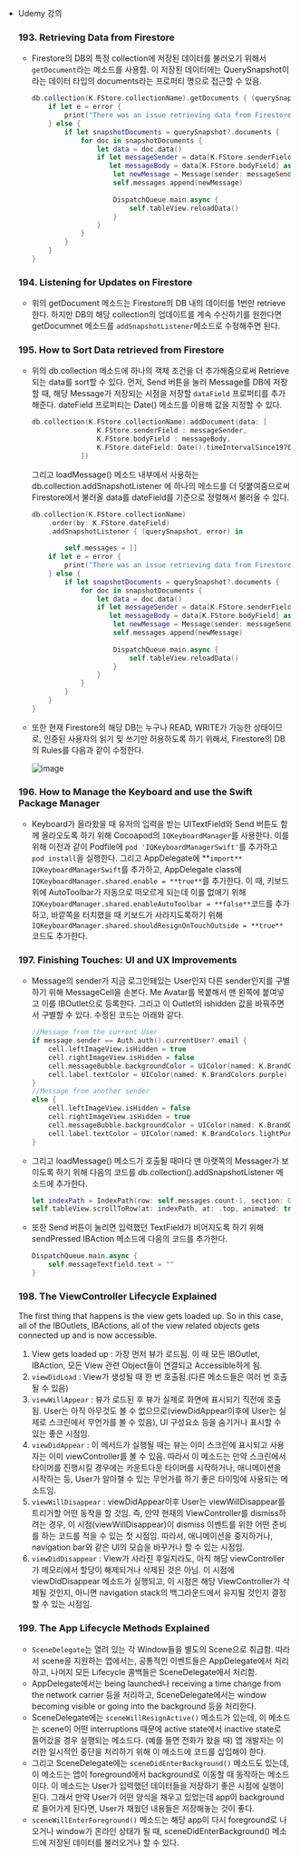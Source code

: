 * Udemy 강의

	### 193. Retrieving Data from Firestore

	* Firestore의 DB의 특정 collection에 저장된 데이터를 불러오기 위해서 `getDocument`라는 메소드를 사용함. 이 저장된 데이터에는 QuerySnapshot이라는 데이터 타입의 documents라는 프로퍼티 명으로 접근할 수 있음.

		```swift
		db.collection(K.FStore.collectionName).getDocuments { (querySnapshot, error) in
		    if let e = error {
		        print("There was an issue retrieving data from Firestore. \\(e)")
		    } else {
		        if let snapshotDocuments = querySnapshot?.documents {
		            for doc in snapshotDocuments {
		                let data = doc.data()
		                if let messageSender = data[K.FStore.senderField] as? String,
		                   let messageBody = data[K.FStore.bodyField] as? String {
		                    let newMessage = Message(sender: messageSender, body: messageBody)
		                    self.messages.append(newMessage)
		                            
		                    DispatchQueue.main.async {
		                        self.tableView.reloadData()
		                    }
		                }
		            }
		        }
		    }
		}
		```

	### 194. Listening for Updates on Firestore

	* 위의 getDocument 메소드는 Firestore의 DB 내의 데이터를 1번만 retrieve한다. 하지만 DB의 해당 collection의 업데이트를 계속 수신하기를 원한다면 getDocumnet 메소드를 `addSnapshotListener`메소드로 수정해주면 된다.

	### 195. How to Sort Data retrieved from Firestore

	* 위의 db.collection 메소드에 하나의 객체 조건을 더 추가해줌으로써 Retrieve되는 data를 sort할 수 있다. 먼저, Send 버튼을 눌러 Message를 DB에 저장할 때, 해당 Message가 저장되는 시점을 저장할 `dataField` 프로퍼티를 추가해준다. dateField 프로퍼티는 Date() 메소드를 이용해 값을 지정할 수 있다.

		```swift
		db.collection(K.FStore.collectionName).addDocument(data: [
		                K.FStore.senderField : messageSender,
		                K.FStore.bodyField : messageBody,
		                K.FStore.dateField: Date().timeIntervalSince1970
		            ])
		```

		그리고 loadMessage() 메소드 내부에서 사용하는 db.collection.addSnapshotListener 에 하나의 메소드를 더 덧붙여줌으로써 Firestore에서 불러올 data를 dateField를 기준으로 정렬해서 불러올 수 있다.

		```swift
		db.collection(K.FStore.collectionName)
			.order(by: K.FStore.dateField)
			.addSnapshotListener { (querySnapshot, error) in
				
				self.messages = []
		    if let e = error {
		        print("There was an issue retrieving data from Firestore. \\(e)")
		    } else {
		        if let snapshotDocuments = querySnapshot?.documents {
		            for doc in snapshotDocuments {
		                let data = doc.data()
		                if let messageSender = data[K.FStore.senderField] as? String,
		                   let messageBody = data[K.FStore.bodyField] as? String {
		                    let newMessage = Message(sender: messageSender, body: messageBody)
		                    self.messages.append(newMessage)
		                            
		                    DispatchQueue.main.async {
		                        self.tableView.reloadData()
		                    }
		                }
		            }
		        }
		    }
		}
		```

	* 또한 현재 Firestore의 해당 DB는 누구나 READ, WRITE가 가능한 상태이므로, 인증된 사용자의 읽기 및 쓰기만 허용하도록 하기 위해서, Firestore의 DB의 Rules를 다음과 같이 수정한다.

		![image](https://user-images.githubusercontent.com/92504186/148053999-4d8c752d-331a-45c8-b091-0aade24e4fa5.jpeg)

	### 196. How to Manage the Keyboard and use the Swift Package Manager

	* Keyboard가 올라왔을 때 유저의 입력을 받는 UITextField와 Send 버튼도 함께 올라오도록 하기 위해 Cocoapod의 `IQKeyboardManager`를 사용한다. 이를 위해 이전과 같이 Podfile에 `pod 'IQKeyboardManagerSwift'`를 추가하고 `pod install`을 실행한다. 그리고 AppDelegate에 **`import** IQKeyboardManagerSwift`를 추가하고, AppDelegate class에 `IQKeyboardManager.shared.enable = **true**`를 추가한다. 이 때, 키보드 위에 AutoToolbar가 자동으로 떠오르게 되는데 이를 없애기 위해 `IQKeyboardManager.shared.enableAutoToolbar = **false**`코드를 추가하고, 바깥쪽을 터치했을 때 키보드가 사라지도록하기 위해 `IQKeyboardManager.shared.shouldResignOnTouchOutside = **true**`코드도 추가한다.

	### 197. Finishing Touches: UI and UX Improvements

	* Message의 sender가 지금 로그인돼있는 User인지 다른 sender인지를 구별하기 위해 MessageCell을 손본다. Me Avatar를 복붙해서 맨 왼쪽에 붙여넣고 이를 IBOutlet으로 등록한다. 그리고 이 Outlet의 ishidden 값을 바꿔주면서 구별할 수 있다. 수정된 코드는 아래와 같다.

		```swift
		//Message from the current User
		if message.sender == Auth.auth().currentUser?.email {
		    cell.leftImageView.isHidden = true
		    cell.rightImageView.isHidden = false
		    cell.messageBubble.backgroundColor = UIColor(named: K.BrandColors.lightPurple)
		    cell.label.textColor = UIColor(named: K.BrandColors.purple)
		}
		//Message from another sender
		else {
		    cell.leftImageView.isHidden = false
		    cell.rightImageView.isHidden = true
		    cell.messageBubble.backgroundColor = UIColor(named: K.BrandColors.purple)
		    cell.label.textColor = UIColor(named: K.BrandColors.lightPurple)
		}
		```

	* 그리고 loadMessage() 메소드가 호출될 때마다 맨 아랫쪽의 Messager가 보이도록 하기 위해 다음의 코드를 db.collection().addSnapshotListener 메소드에 추가한다.

		```swift
		let indexPath = IndexPath(row: self.messages.count-1, section: 0) //row: self.messages.count-1 -> messages Array의 맨 마지막 요소의 위치를 의미.
		self.tableView.scrollToRow(at: indexPath, at: .top, animated: true)
		```

	* 또한 Send 버튼이 눌리면 입력했던 TextField가 비어지도록 하기 위해 sendPressed IBAction 메소드에 다음의 코드를 추가한다.

		```swift
		DispatchQueue.main.async {
		    self.messageTextfield.text = ""
		}
		```

	### 198. The ViewController Lifecycle Explained

	The first thing that happens is the view gets loaded up. So in this case, all of the IBOutlets, IBActions, all of the view related objects gets connected up and is now accessible.

	1. View gets loaded up : 가장 먼저 뷰가 로드됨. 이 때 모든 IBOutlet, IBAction, 모든 View 관련 Object들이 연결되고 Accessible하게 됨.
	2. `viewDidLoad` : View가 생성될 때 한 번 호출됨.(다른 메소드들은 여러 번 호출 될 수 있음)
	3. `viewWillAppear` : 뷰가 로드된 후 뷰가 실제로 화면에 표시되기 직전에 호출됨. User는 아직 아무것도 볼 수 없으므로(viewDidAppear이후에 User는 실제로 스크린에서 무언가를 볼 수 있음), UI 구성요소 등을 숨기거나 표시할 수 있는 좋은 시점임.
	4. `viewDidAppear` : 이 메서드가 실행될 때는 뷰는 이미 스크린에 표시되고 사용자는 이미 viewController를 볼 수 있음. 따라서 이 메소드는 만약 스크린에서 타이머를 진행시킬 경우에는 카운트다운 타이머를 시작하거나, 애니메이션을 시작하는 등, User가 알아챌 수 있는 무언가를 하기 좋은 타이밍에 사용되는 메소드임.
	5. `viewWillDisappear` : viewDidAppear이후 User는 viewWillDisappear를 트리거할 어떤 동작을 할 것임. 즉, 만약 현재의 ViewController를 dismiss하려는 경우, 이 시점(viewWillDisappear)이 dismiss 이벤트를 위한 어떤 준비를 하는 코드를 적을 수 있는 첫 시점임. 따라서, 애니메이션을 중지하거나, navigation bar와 같은 UI의 모습을 바꾸거나 할 수 있는 시점임.
	6. `viewDidDisappear` : View가 사라진 후일지라도, 아직 해당 viewController가 메모리에서 할당이 해제되거나 삭제된 것은 아님. 이 시점에 viewDidDisappear 메소드가 실행되고, 이 시점은 해당 ViewController가 삭제될 것인지, 아니면 navigation stack의 백그라운드에서 유지될 것인지 결정할 수 있는 시점임.

	### 199. The App Lifecycle Methods Explained

	* `SceneDelegate`는 열려 있는 각 Window들을 별도의 Scene으로 취급함. 따라서 scene을 지원하는 앱에서는, 공통적인 이벤트들은 AppDelegate에서 처리하고, 나머지 모든 Lifecycle 콜백들은 SceneDelegate에서 처리함.
	* AppDelegate에서는 being launched나 receiving a time change from the network carrier 등을 처리하고, SceneDelegate에서는 window becoming visible or going into the background 등을 처리한다.
	* SceneDelegate에는 `sceneWillResignActive()` 메소드가 있는데, 이 메소드는 scene이 어떤 interruptions 때문에 active state에서 inactive state로 들어갔을 경우 실행되는 메소드다. (예를 들면 전화가 왔을 때) 앱 개발자는 이러한 일시적인 중단을 처리하기 위해 이 메소드에 코드를 삽입해야 한다.
	* 그리고 SceneDelegate에는 `sceneDidEnterBackground()` 메소드도 있는데, 이 메소드는 앱이 foreground에서 background로 이동할 때 동작하는 메소드이다. 이 메소드는 User가 입력했던 데이터들을 저장하기 좋은 시점에 실행이 된다. 그래서 만약 User가 어떤 양식을 채우고 있었는데 app이 background로 들어가게 된다면, User가 채웠던 내용들은 저장해놓는 것이 좋다.
	* `sceneWillEnterForeground()` 메소드는 해당 app이 다시 foreground로 나오거나 window가 온라인 상태가 될 때, sceneDidEnterBackground() 메소드에 저장된 데이터를 불러오거나 할 수 있다.
